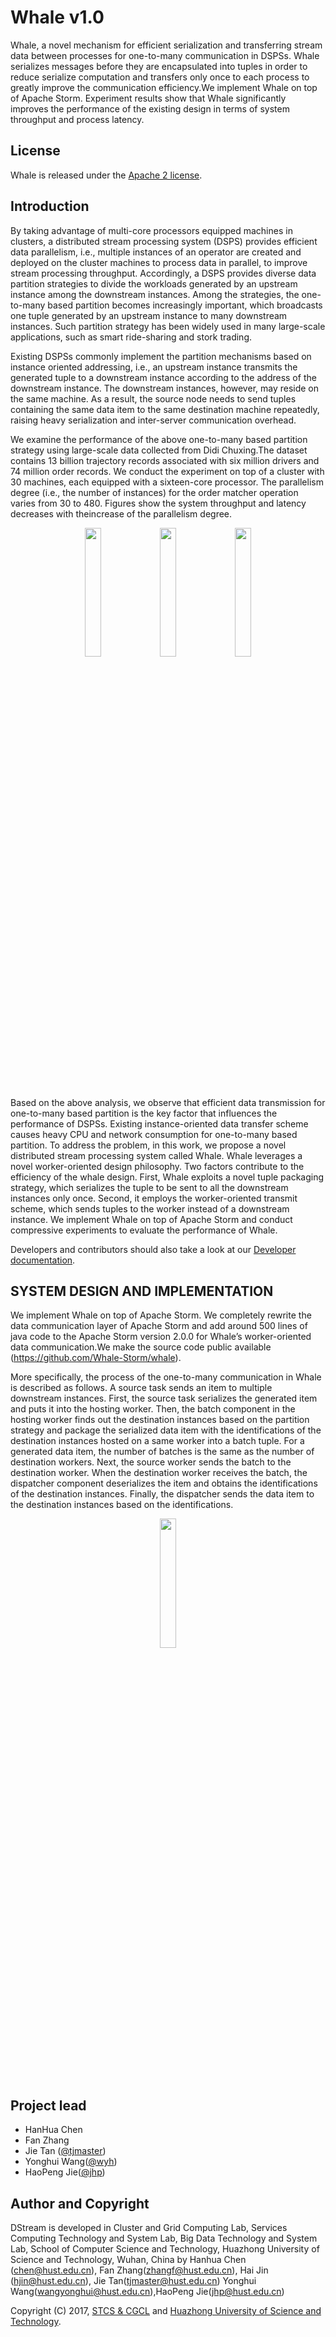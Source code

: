 # Whale v1.0

Whale, a novel mechanism for efficient serialization and transferring stream data between processes for one-to-many communication in DSPSs. 
Whale serializes messages before they are encapsulated into tuples in order to reduce serialize computation and transfers only once to each process to greatly
improve the communication efficiency.We implement Whale on top of Apache Storm. Experiment results show that Whale significantly improves the performance of the existing design in terms of system
throughput and process latency.
## License

Whale is released under the [Apache 2 license](http://www.apache.org/licenses/LICENSE-2.0.html).

## Introduction

By taking advantage of multi-core processors equipped machines in clusters, a distributed stream processing system (DSPS) provides efficient data parallelism, i.e., multiple instances of an operator are
created and deployed on the cluster machines to process data in parallel, to improve stream processing throughput. Accordingly, a DSPS provides diverse data partition strategies to divide the workloads
generated by an upstream instance among the downstream instances. Among the strategies, the one-to-many based partition becomes increasingly important, which broadcasts one tuple generated
by an upstream instance to many downstream instances. Such partition strategy has been widely used in many large-scale applications, such as smart ride-sharing and stork trading.

Existing DSPSs commonly implement the partition mechanisms based on instance oriented addressing, i.e., an upstream instance transmits the generated tuple to a downstream instance according to the
address of the downstream instance. The downstream instances, however, may reside on the same machine. As a result, the source node needs to send tuples containing the same data item to the same destination machine repeatedly, raising heavy serialization
and inter-server communication overhead.

We examine the performance of the above one-to-many based partition strategy using large-scale data collected from Didi Chuxing.The dataset contains 13 billion trajectory records associated
with six million drivers and 74 million order records. We conduct the experiment on top of a cluster with 30 machines, each equipped with a sixteen-core processor. The parallelism degree (i.e., the number of instances) for the order matcher operation varies from 30
to 480. Figures show the system throughput and latency decreases with theincrease of the parallelism degree.

<div align="center">
<img src="https://raw.githubusercontent.com/Tjcug/storm/master/images/storm_latency.png" height="23%"  >
<img src="https://raw.githubusercontent.com/Tjcug/storm/master/images/storm_throughput.png" height="23%" >
<img src="https://raw.githubusercontent.com/Tjcug/storm/master/images/storm_proportion.png" height="23%" >
</div>
 
Based on the above analysis, we observe that efficient data transmission for one-to-many based partition is the key factor that influences the performance of DSPSs. Existing instance-oriented data
transfer scheme causes heavy CPU and network consumption for one-to-many based partition. To address the problem, in this work, we propose a novel distributed stream processing system called
Whale. Whale leverages a novel worker-oriented design philosophy. Two factors contribute to the efficiency of the whale design. First, Whale exploits a novel tuple packaging strategy, which serializes the tuple to be sent to all the downstream instances only once.
Second, it employs the worker-oriented transmit scheme, which sends tuples to the worker instead of a downstream instance. We implement Whale on top of Apache Storm and conduct compressive
experiments to evaluate the performance of Whale.

Developers and contributors should also take a look at our [Developer documentation](DEVELOPER.md).

## SYSTEM DESIGN AND IMPLEMENTATION
We implement Whale on top of Apache Storm. We completely rewrite the data communication layer of Apache Storm and add around 500 lines of java code to the Apache Storm version 2.0.0 for
Whale’s worker-oriented data communication.We make the source code public available (https://github.com/Whale-Storm/whale).

More specifically, the process of the one-to-many communication in Whale is described as follows. A source task sends an item to multiple downstream instances. First, the source task serializes
the generated item and puts it into the hosting worker. Then, the batch component in the hosting worker finds out the destination instances based on the partition strategy and package the serialized
data item with the identifications of the destination instances hosted on a same worker into a batch tuple. For a generated data item, the
number of batches is the same as the number of destination workers. Next, the source worker sends the batch to the destination worker. When the destination worker receives the batch, the dispatcher component deserializes the item and obtains the identifications of
the destination instances. Finally, the dispatcher sends the data item to the destination instances based on the identifications.

<div align="center">
<img src="https://raw.githubusercontent.com/Tjcug/storm/master/images/storm_latency.png" height="23%"  >
</div>

## Project lead
* HanHua Chen
* Fan Zhang
* Jie Tan ([@tjmaster](https://tjcug.github.io/))
* Yonghui Wang([@wyh](https://github.com/WYonghui/))
* HaoPeng Jie([@jhp](https://github.com/jessezax/))

## Author and Copyright

DStream is developed in Cluster and Grid Computing Lab, Services Computing Technology and System Lab, Big Data Technology and System Lab, School of Computer Science and Technology, Huazhong University of Science and Technology, Wuhan, China by Hanhua Chen (chen@hust.edu.cn), Fan Zhang(zhangf@hust.edu.cn), Hai Jin (hjin@hust.edu.cn), Jie Tan(tjmaster@hust.edu.cn)
Yonghui Wang(wangyonghui@hust.edu.cn),HaoPeng Jie(jhp@hust.edu.cn)

Copyright (C) 2017, [STCS & CGCL](http://grid.hust.edu.cn/) and [Huazhong University of Science and Technology](http://www.hust.edu.cn).


